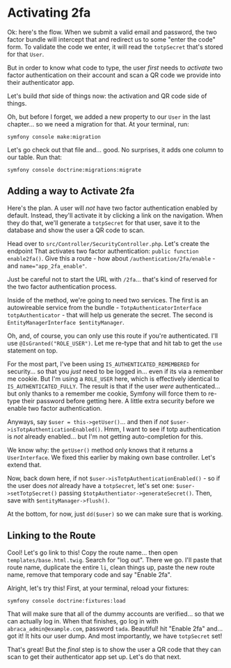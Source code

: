 # Activating 2fa

Ok: here's the flow. When we submit a valid email and password, the two factor bundle
will intercept that and redirect us to some "enter the code" form. To validate
the code we enter, it will read the `totpSecret` that's stored for that `User`.

But in order to know what code to type, the user *first* needs to *activate* two
factor authentication on their account and scan a QR code we provide into their
authenticator app.

Let's build *that* side of things now: the activation and QR code side of things.

Oh, but before I forget, we added a new property to our `User` in the last chapter...
so we need a migration for that. At your terminal, run:

```terminal
symfony console make:migration
```

Let's go check out that file and... good. No surprises, it adds one column to our
table. Run that:

```terminal
symfony console doctrine:migrations:migrate
```

## Adding a way to Activate 2fa

Here's the plan. A user will *not* have two factor authentication enabled by default.
Instead, they'll activate it by clicking a link on the navigation. When they do
that, we'll generate a `totpSecret` for that user, save it to the database and show
the user a QR code to scan.

Head over to `src/Controller/SecurityController.php`. Let's create the endpoint
That activates two factor authentication: `public function enable2fa()`. Give
this a route - how about `/authentication/2fa/enable` - and `name="app_2fa_enable"`.

Just be careful not to start the URL with `/2fa`... that's kind of reserved for the
two factor authentication process.

Inside of the method, we're going to need two services. The first is an
autowireable service from the bundle - `TotpAuthenticatorInterface totpAuthenticator` -
that will help us generate the secret. The second is
`EntityManagerInterface $entityManager`.

Oh, and, of course, you can only use this route if you're authenticated. I'll use
`@IsGranted("ROLE_USER")`. Let me re-type that and hit tab to get the `use` statement
on top.

For the most part, I've been using `IS_AUTHENTICATED_REMEMBERED` for security...
so that you *just* need to be logged in... even if its via a remember me cookie.
But I'm using a `ROLE_USER` here, which is effectively identical to
`IS_AUTHENTICATED_FULLY`. The result is that if the user *were* authenticated...
but only thanks to a remember me cookie, Symfony will force them to re-type their
password before getting here. A little extra security before we enable two factor
authentication.

Anyways, say `$user = this->getUser()`... and then if *not*
`$user->isTotpAuthenticationEnabled()`. Hmm, I want to see if totp authentication
is *not* already enabled... but I'm not getting auto-completion for this.

We know why: the `getUser()` method only knows that it returns a `UserInterface`.
We fixed this earlier by making own base controller. Let's extend that.

Now, back down here, if not `$user->isTotpAuthenticationEnabled()` - so if the
user does *not* already have a `totpSecret`, let's set one:
`$user->setTotpSecret()` passing `$totpAuthentiator->generateSecret()`. Then, save
with `$entityManager->flush()`.

At the bottom, for now, just `dd($user)` so we can make sure that is working.

## Linking to the Route

Cool! Let's go link to this! Copy the route name... then open
`templates/base.html.twig`. Search for "log out". There we go. I'll paste that route
name, duplicate the entire `li`, clean things up, paste the new route name, remove
that temporary code and say "Enable 2fa".

Alright, let's try this! First, at your terminal, reload your fixtures:

```terminal
symfony console doctrine:fixtures:load
```

That will make sure that all of the dummy accounts are verified... so that we
can actually log in. When that finishes, go log in with `abraca_admin@example.com`,
password `tada`. Beautiful! hit "Enable 2fa" and... got it! It hits our user dump.
And most importantly, we have `totpSecret` set!

That's great! But the *final* step is to show the user a QR code that they can
scan to get their authenticator app set up. Let's do that next.
